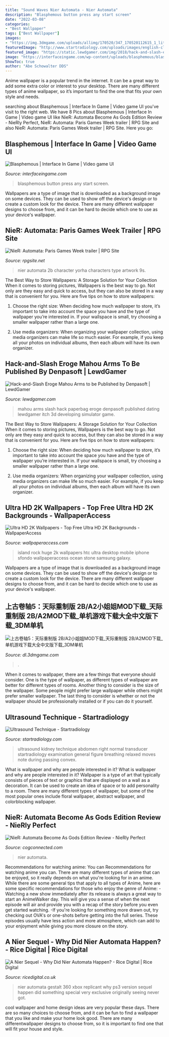 ```yaml
---
title: "Sound Waves Nier Automata - Nier Automata"
description: "Blasphemous button press any start screen"
date: "2022-03-08"
categories:
- "Best Wallpaper"
tags: ["Best Wallpaper"]
images:
- "https://img.3dmgame.com/uploads/allimg/170520/347_170520112615_1_lit.jpg"
featuredImage: "http://www.startradiology.com/uploads/images/english-class-ultrasound-technique-fig7-ultrasound-examination-of-kidney-dyngif.gif"
featured_image: "https://static.lewdgamer.com/img/2018/hack-and-slash-eroge-mahou-arms-to-be-published-by-denpasoft_61112f3a.jpg"
image: "https://interfaceingame.com/wp-content/uploads/blasphemous/blasphemous-press-any-button-500x281.png"
ShowToc: true
author: "Abe Schowalter DDS"
---
```



Anime wallpaper is a popular trend in the internet. It can be a great way to add some extra color or interest to your desktop. There are many different types of anime wallpaper, so it’s important to find the one that fits your own style and needs.

	

		
searching about Blasphemous | Interface In Game | Video game UI you've visit to the right web. We have 8 Pics about Blasphemous | Interface In Game | Video game UI like NieR: Automata Become As Gods Edition Review - NieRly Perfect, NieR: Automata: Paris Games Week trailer | RPG Site and also NieR: Automata: Paris Games Week trailer | RPG Site. Here you go:
		
    
## Blasphemous | Interface In Game | Video Game UI

<img loading=lazy src="https://interfaceingame.com/wp-content/uploads/blasphemous/blasphemous-press-any-button-500x281.png" onerror="this.onerror=null;this.src='https://tse4.mm.bing.net/th?id=OIP.pRTIcogBdGT42QtBZMtsDgHaEK&amp;pid=15.1';" alt="Blasphemous | Interface In Game | Video game UI">

_Source: interfaceingame.com_

>blasphemous button press any start screen. 

	

Wallpapers are a type of image that is downloaded as a background image on some devices. They can be used to show off the device's design or to create a custom look for the device. There are many different wallpaper designs to choose from, and it can be hard to decide which one to use as your device's wallpaper.

    
## NieR: Automata: Paris Games Week Trailer | RPG Site

<img loading=lazy src="http://assets.rpgsite.net/images/images/000/041/538/original/NA_Oct292015_A03.jpg" onerror="this.onerror=null;this.src='https://tse2.mm.bing.net/th?id=OIP.DWZHwxSEDmNRfMYRyQ70MwHaGW&amp;pid=15.1';" alt="NieR: Automata: Paris Games Week trailer | RPG Site">

_Source: rpgsite.net_

>nier automata 2b character yorha characters type artwork 9s. 

	

The Best Way to Store Wallpapers: A Storage Solution for Your Collection
When it comes to storing pictures, Wallpapers is the best way to go. Not only are they easy and quick to access, but they can also be stored in a way that is convenient for you. Here are five tips on how to store wallpapers:
1) Choose the right size: When deciding how much wallpaper to store, it’s important to take into account the space you have and the type of wallpaper you’re interested in. If your wallspace is small, try choosing a smaller wallpaper rather than a large one.

2) Use media organizers: When organizing your wallpaper collection, using media organizers can make life so much easier. For example, if you keep all your photos on individual albums, then each album will have its own organizer.

    
## Hack-and-Slash Eroge Mahou Arms To Be Published By Denpasoft | LewdGamer

<img loading=lazy src="https://static.lewdgamer.com/img/2018/hack-and-slash-eroge-mahou-arms-to-be-published-by-denpasoft_61112f3a.jpg" onerror="this.onerror=null;this.src='https://tse1.mm.bing.net/th?id=OIP.A5wEc8R4z4ifF_HtGSMpPgHaEK&amp;pid=15.1';" alt="Hack-and-Slash Eroge Mahou Arms to be Published by Denpasoft | LewdGamer">

_Source: lewdgamer.com_

>mahou arms slash hack paperbag eroge denpasoft published dating lewdgamer itch 3d developing simulator game. 

	

The Best Way to Store Wallpapers: A Storage Solution for Your Collection
When it comes to storing pictures, Wallpapers is the best way to go. Not only are they easy and quick to access, but they can also be stored in a way that is convenient for you. Here are five tips on how to store wallpapers:
1) Choose the right size: When deciding how much wallpaper to store, it’s important to take into account the space you have and the type of wallpaper you’re interested in. If your wallspace is small, try choosing a smaller wallpaper rather than a large one.

2) Use media organizers: When organizing your wallpaper collection, using media organizers can make life so much easier. For example, if you keep all your photos on individual albums, then each album will have its own organizer.

    
## Ultra HD 2K Wallpapers - Top Free Ultra HD 2K Backgrounds - WallpaperAccess

<img loading=lazy src="https://wallpaperaccess.com/full/709252.jpg" onerror="this.onerror=null;this.src='https://tse3.mm.bing.net/th?id=OIP.XVrJzWNy8Ls2bErVrh4jFgHaNK&amp;pid=15.1';" alt="Ultra HD 2K Wallpapers - Top Free Ultra HD 2K Backgrounds - WallpaperAccess">

_Source: wallpaperaccess.com_

>island rock huge 2k wallpapers htc ultra desktop mobile iphone sfondo wallpaperaccess ocean stone samsung galaxy. 

	

Wallpapers are a type of image that is downloaded as a background image on some devices. They can be used to show off the device's design or to create a custom look for the device. There are many different wallpaper designs to choose from, and it can be hard to decide which one to use as your device's wallpaper.

    
## 上古卷轴5：天际重制版 2B/A2小姐姐MOD下载_天际重制版 2B/A2MOD下载_单机游戏下载大全中文版下载_3DM单机

<img loading=lazy src="https://img.3dmgame.com/uploads/allimg/170520/347_170520112615_1_lit.jpg" onerror="this.onerror=null;this.src='https://tse2.mm.bing.net/th?id=OIP.Vxksgf8jSeh1ANUlZP3exwHaEK&amp;pid=15.1';" alt="上古卷轴5：天际重制版 2B/A2小姐姐MOD下载_天际重制版 2B/A2MOD下载_单机游戏下载大全中文版下载_3DM单机">

_Source: dl.3dmgame.com_

>. 

	

When it comes to wallpaper, there are a few things that everyone should consider. One is the type of wallpaper, as different types of wallpaper are better for different types of rooms. Another thing to consider is the size of the wallpaper. Some people might prefer large wallpaper while others might prefer smaller wallpaper. The last thing to consider is whether or not the wallpaper should be professionally installed or if you can do it yourself.

    
## Ultrasound Technique - Startradiology

<img loading=lazy src="http://www.startradiology.com/uploads/images/english-class-ultrasound-technique-fig7-ultrasound-examination-of-kidney-dyngif.gif" onerror="this.onerror=null;this.src='https://tse3.mm.bing.net/th?id=OIP.g63oqGqAwuKB61fAyFOPpgHaGJ&amp;pid=15.1';" alt="Ultrasound Technique - Startradiology">

_Source: startradiology.com_

>ultrasound kidney technique abdomen right normal transducer startradiology examination general figure breathing relaxed moves note during passing convex. 

	

What is wallpaper and why are people interested in it?
What is wallpaper and why are people interested in it?
Wallpaper is a type of art that typically consists of pieces of text or graphics that are displayed on a wall as a decoration. It can be used to create an idea of space or to add personality to a room. There are many different types of wallpaper, but some of the most popular ones include floral wallpaper, abstract wallpaper, and colorblocking wallpaper.

    
## NieR: Automata Become As Gods Edition Review - NieRly Perfect

<img loading=lazy src="http://cogconnected.com/wp-content/uploads/2018/06/nier-automata-feature-min.jpg" onerror="this.onerror=null;this.src='https://tse1.mm.bing.net/th?id=OIP.7K8NmsjGdS9zvqEiPb-cBwHaEU&amp;pid=15.1';" alt="NieR: Automata Become As Gods Edition Review - NieRly Perfect">

_Source: cogconnected.com_

>nier automata. 

	

Recommendations for watching anime: You can
Recommendations for watching anime you can. There are many different types of anime that can be enjoyed, so it really depends on what you're looking for in an anime. While there are some general tips that apply to all types of Anime, here are some specific recommendations for those who enjoy the genre of Anime: 
-Watching a new show immediately after its release is always a great way to start an AnimeWalker day. This will give you a sense of when the next episode will air and provide you with a recap of the story before you even get started watching. 
-If you're looking for something more drawn out, try checking out OVA's or one-shots before getting into the full series. These episodes usually have less action and more atmosphere, which can add to your enjoyment while giving you more closure on the story.

    
## A Nier Sequel - Why Did Nier Automata Happen? - Rice Digital | Rice Digital

<img loading=lazy src="http://www.ricedigital.co.uk/wp-content/uploads/2017/03/RHVGp.png" onerror="this.onerror=null;this.src='https://tse4.mm.bing.net/th?id=OIP.DXEMKmNm6n48CoKD8Mq2ogHaEt&amp;pid=15.1';" alt="A Nier Sequel - Why Did Nier Automata Happen? - Rice Digital | Rice Digital">

_Source: ricedigital.co.uk_

>nier automata gestalt 360 xbox replicant why ps3 version sequel happen did something special very exclusive originally seeing never got. 

	

cool wallpaper and home design ideas are very popular these days. There are so many choices to choose from, and it can be fun to find a wallpaper that you like and make your home look good. There are many differentwallpaper designs to choose from, so it is important to find one that will fit your house and style.

